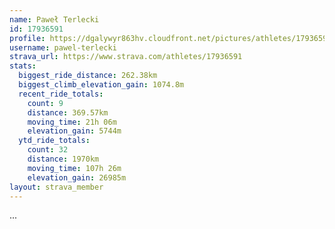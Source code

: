 ```yaml
---
name: Paweł Terlecki
id: 17936591
profile: https://dgalywyr863hv.cloudfront.net/pictures/athletes/17936591/5577025/4/large.jpg
username: pawel-terlecki
strava_url: https://www.strava.com/athletes/17936591
stats:
  biggest_ride_distance: 262.38km
  biggest_climb_elevation_gain: 1074.8m
  recent_ride_totals:
    count: 9
    distance: 369.57km
    moving_time: 21h 06m
    elevation_gain: 5744m
  ytd_ride_totals:
    count: 32
    distance: 1970km
    moving_time: 107h 26m
    elevation_gain: 26985m
layout: strava_member
--- 
```

...
